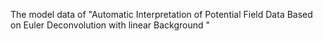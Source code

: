 The model data of "Automatic Interpretation of Potential Field Data Based on Euler Deconvolution with linear Background "
